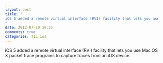 ```yaml
---
layout: post
title: "
iOS 5 added a remote virtual interface (RVI) facility that lets you use Mac OS X packet trace programs to capture traces from an iOS device.
"
date: 2012-07-20 19:55
comments: true
categories: TIL ios
---
```


iOS 5 added a remote virtual interface (RVI) facility that lets you use Mac OS X packet trace programs to capture traces from an iOS device.

